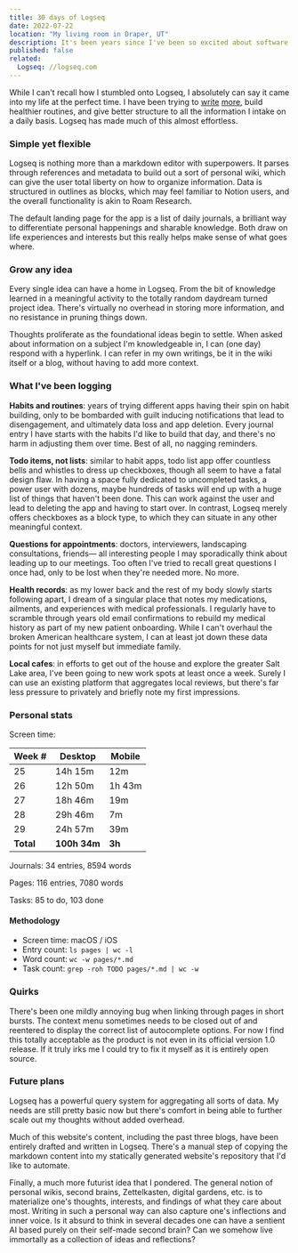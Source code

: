 ```yaml
---
title: 30 days of Logseq
date: 2022-07-22
location: "My living room in Draper, UT"
description: It's been years since I've been so excited about software.
published: false
related:
  Logseq: //logseq.com
---
```


While I can't recall how I stumbled onto Logseq, I absolutely can say it came into my life at the perfect time. I have been trying to [write](/blog/saying-less) [more](/blog/recently#writing), build healthier routines, and give better structure to all the information I intake on a daily basis. Logseq has made much of this almost effortless.

### Simple yet flexible

Logseq is nothing more than a markdown editor with superpowers. It parses through references and metadata to build out a sort of personal wiki, which can give the user total liberty on how to organize information. Data is structured in outlines as blocks, which may feel familiar to Notion users, and the overall functionality is akin to Roam Research.

The default landing page for the app is a list of daily journals, a brilliant way to differentiate personal happenings and sharable knowledge. Both draw on life experiences and interests but this really helps make sense of what goes where.

### Grow any idea

Every single idea can have a home in Logseq. From the bit of knowledge learned in a meaningful activity to the totally random daydream turned project idea. There's virtually no overhead in storing more information, and no resistance in pruning things down.

Thoughts proliferate as the foundational ideas begin to settle. When asked about information on a subject I'm knowledgeable in, I can (one day) respond with a hyperlink. I can refer in my own writings, be it in the wiki itself or a blog, without having to add more context.

### What I've been logging

**Habits and routines**: years of trying different apps having their spin on habit building, only to be bombarded with guilt inducing notifications that lead to disengagement, and ultimately data loss and app deletion. Every journal entry I have starts with the habits I'd like to build that day, and there's no harm in adjusting them over time. Best of all, no nagging reminders.

**Todo items, not lists**: similar to habit apps, todo list app offer countless bells and whistles to dress up checkboxes, though all seem to have a fatal design flaw. In having a space fully dedicated to uncompleted tasks, a power user with dozens, maybe hundreds of tasks will end up with a huge list of things that haven't been done. This can work against the user and lead to deleting the app and having to start over. In contrast, Logseq merely offers checkboxes as a block type, to which they can situate in any other meaningful context.

**Questions for appointments**: doctors, interviewers, landscaping consultations, friends— all interesting people I may sporadically think about leading up to our meetings. Too often I've tried to recall great questions I once had, only to be lost when they're needed more. No more.

**Health records**: as my lower back and the rest of my body slowly starts following apart, I dream of a singular place that notes my medications, ailments, and experiences with medical professionals. I regularly have to scramble through years old email confirmations to rebuild my medical history as part of my new patient onboarding. While I can't overhaul the broken American healthcare system, I can at least jot down these data points for not just myself but immediate family.

**Local cafes**: in efforts to get out of the house and explore the greater Salt Lake area, I've been going to new work spots at least once a week. Surely I can use an existing platform that aggregates local reviews, but there's far less pressure to privately and briefly note my first impressions.

### Personal stats

Screen time:

| Week #    | Desktop      | Mobile |
| --------- | ------------ | ------ |
| 25        | 14h 15m      | 12m    |
| 26        | 12h 50m      | 1h 43m |
| 27        | 18h 46m      | 19m    |
| 28        | 29h 46m      | 7m     |
| 29        | 24h 57m      | 39m    |
| **Total** | **100h 34m** | **3h** |

Journals: 34 entries, 8594 words

Pages: 116 entries, 7080 words

Tasks: 85 to do, 103 done

#### Methodology

- Screen time: macOS / iOS
- Entry count: `ls pages | wc -l`
- Word count: `wc -w pages/*.md`
- Task count: `grep -roh TODO pages/*.md | wc -w`

### Quirks

There's been one mildly annoying bug when linking through pages in short bursts. The context menu sometimes needs to be closed out of and reentered to display the correct list of autocomplete options. For now I find this totally acceptable as the product is not even in its official version 1.0 release. If it truly irks me I could try to fix it myself as it is entirely open source.

### Future plans

Logseq has a powerful query system for aggregating all sorts of data. My needs are still pretty basic now but there's comfort in being able to further scale out my thoughts without added overhead.

Much of this website's content, including the past three blogs, have been entirely drafted and written in Logseq. There's a manual step of copying the markdown content into my statically generated website's repository that I'd like to automate.

Finally, a much more futurist idea that I pondered. The general notion of personal wikis, second brains, Zettelkasten, digital gardens, etc. is to materialize one's thoughts, interests, and findings of what they care about most. Writing in such a personal way can also capture one's inflections and inner voice. Is it absurd to think in several decades one can have a sentient AI based purely on their self-made second brain? Can we somehow live immortally as a collection of ideas and reflections?

